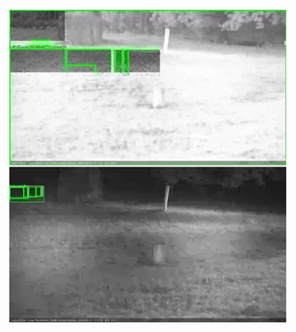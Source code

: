 ![20200919-184521-185526](in2/20200919/20200919-184521-185526_0_.jpg)
![20200919-185533-190537](in2/20200919/20200919-185533-190537_0_.jpg)
